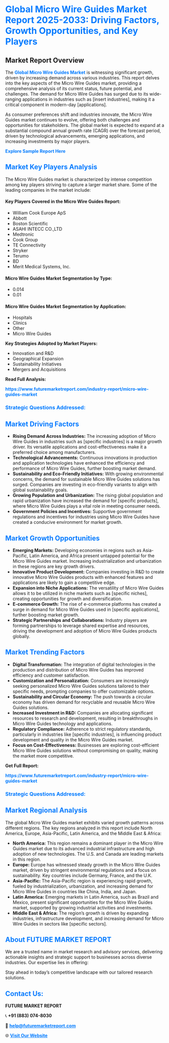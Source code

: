 <h1 style="color: #007BFF;">Global Micro Wire Guides Market Report 2025-2033: Driving Factors, Growth Opportunities, and Key Players</h1>

<section id="overview">
<h2>Market Report Overview</h2>
<p>The <a href="https://www.futuremarketreport.com/industry-report/micro-wire-guides-market" style="color: #007BFF; text-decoration: none;"><strong>Global Micro Wire Guides Market</strong></a> is witnessing significant growth, driven by increasing demand across various industries. This report delves into the key aspects of the Micro Wire Guides market, providing a comprehensive analysis of its current status, future potential, and challenges. The demand for Micro Wire Guides has surged due to its wide-ranging applications in industries such as [insert industries], making it a critical component in modern-day [applications].</p>
<p>As consumer preferences shift and industries innovate, the Micro Wire Guides market continues to evolve, offering both challenges and opportunities for stakeholders. The global market is expected to expand at a substantial compound annual growth rate (CAGR) over the forecast period, driven by technological advancements, emerging applications, and increasing investments by major players.</p>
</section>

<section id="overview">
<p><a href="https://www.futuremarketreport.com/request-sample/reportId=123136" style="color: #007BFF; text-decoration: none;"><strong>Explore Sample Report Here</strong></a></p>
</section>

<section id="key-players">
<h2 style="color: #007BFF;">Market Key Players Analysis</h2>
<p>The Micro Wire Guides market is characterized by intense competition among key players striving to capture a larger market share. Some of the leading companies in the market include:</p>
<h4>Key Players Covered in the Micro Wire Guides Report:</h4>
<ul><li>William Cook Europe ApS</li><li>Abbott</li><li>Boston Scientific</li><li>ASAHI INTECC CO.,LTD</li><li>Medtronic</li><li>Cook Group</li><li>TE Connectivity</li><li>Stryker</li><li>Terumo</li><li>BD</li><li>Merit Medical Systems, Inc.</li></ul>
<h4>Micro Wire Guides Market Segmentation by Type:</h4>
<ul><li>0.014</li><li>0.01</li></ul>

<h4>Micro Wire Guides Market Segmentation by Application:</h4>
<ul><li>Hospitals</li><li>Clinics</li><li>Other</li><li>Micro Wire Guides</li></ul>
<p><strong>Key Strategies Adopted by Market Players:</strong></p>
<ul>
<li>Innovation and R&D</li>
<li>Geographical Expansion</li>
<li>Sustainability Initiatives</li>
<li>Mergers and Acquisitions</li>
</ul>
</section>

<section>
<p><strong>Read Full Analysis: </strong></p><a href="https://www.futuremarketreport.com/industry-report/micro-wire-guides-market" style="color: #007BFF; text-decoration: none;"><strong>https://www.futuremarketreport.com/industry-report/micro-wire-guides-market</strong></a>
<h3 style="color: #007BFF;">Strategic Questions Addressed:</h3>
</section>

<section id="driving-factors">
<h2 style="color: #007BFF;">Market Driving Factors</h2>
<ul>
<li><strong>Rising Demand Across Industries:</strong> The increasing adoption of Micro Wire Guides in industries such as [specific industries] is a major growth driver. Its versatile applications and cost-effectiveness make it a preferred choice among manufacturers.</li>
<li><strong>Technological Advancements:</strong> Continuous innovations in production and application technologies have enhanced the efficiency and performance of Micro Wire Guides, further boosting market demand.</li>
<li><strong>Sustainability and Eco-Friendly Initiatives:</strong> With growing environmental concerns, the demand for sustainable Micro Wire Guides solutions has surged. Companies are investing in eco-friendly variants to align with global sustainability goals.</li>
<li><strong>Growing Population and Urbanization:</strong> The rising global population and rapid urbanization have increased the demand for [specific products], where Micro Wire Guides plays a vital role in meeting consumer needs.</li>
<li><strong>Government Policies and Incentives:</strong> Supportive government regulations and incentives for industries using Micro Wire Guides have created a conducive environment for market growth.</li>
</ul>
</section>

<section id="growth-opportunities">
<h2 style="color: #007BFF;">Market Growth Opportunities</h2>
<ul>
<li><strong>Emerging Markets:</strong> Developing economies in regions such as Asia-Pacific, Latin America, and Africa present untapped potential for the Micro Wire Guides market. Increasing industrialization and urbanization in these regions are key growth drivers.</li>
<li><strong>Innovative Product Development:</strong> Companies investing in R&D to create innovative Micro Wire Guides products with enhanced features and applications are likely to gain a competitive edge.</li>
<li><strong>Expansion into Niche Applications:</strong> The versatility of Micro Wire Guides allows it to be utilized in niche markets such as [specific niches], creating opportunities for growth and diversification.</li>
<li><strong>E-commerce Growth:</strong> The rise of e-commerce platforms has created a surge in demand for Micro Wire Guides used in [specific applications], further boosting market growth.</li>
<li><strong>Strategic Partnerships and Collaborations:</strong> Industry players are forming partnerships to leverage shared expertise and resources, driving the development and adoption of Micro Wire Guides products globally.</li>
</ul>
</section>

<section id="trending-factors">
<h2 style="color: #007BFF;">Market Trending Factors</h2>
<ul>
<li><strong>Digital Transformation:</strong> The integration of digital technologies in the production and distribution of Micro Wire Guides has improved efficiency and customer satisfaction.</li>
<li><strong>Customization and Personalization:</strong> Consumers are increasingly seeking personalized Micro Wire Guides solutions tailored to their specific needs, prompting companies to offer customizable options.</li>
<li><strong>Sustainability and Circular Economy:</strong> The push towards a circular economy has driven demand for recyclable and reusable Micro Wire Guides solutions.</li>
<li><strong>Increased Investment in R&D:</strong> Companies are allocating significant resources to research and development, resulting in breakthroughs in Micro Wire Guides technology and applications.</li>
<li><strong>Regulatory Compliance:</strong> Adherence to strict regulatory standards, particularly in industries like [specific industries], is influencing product development and quality in the Micro Wire Guides market.</li>
<li><strong>Focus on Cost-Effectiveness:</strong> Businesses are exploring cost-efficient Micro Wire Guides solutions without compromising on quality, making the market more competitive.</li>
</ul>
</section>

<section>
<p><strong>Get Full Report: </strong></p><a href="https://www.futuremarketreport.com/industry-report/micro-wire-guides-market" style="color: #007BFF; text-decoration: none;"><strong>https://www.futuremarketreport.com/industry-report/micro-wire-guides-market</strong></a>
<h3 style="color: #007BFF;">Strategic Questions Addressed:</h3>
</section>


<section id="regional-analysis">
<h2 style="color: #007BFF;">Market Regional Analysis</h2>
<p>The global Micro Wire Guides market exhibits varied growth patterns across different regions. The key regions analyzed in this report include North America, Europe, Asia-Pacific, Latin America, and the Middle East & Africa:</p>
<ul>
<li><strong>North America:</strong> This region remains a dominant player in the Micro Wire Guides market due to its advanced industrial infrastructure and high adoption of new technologies. The U.S. and Canada are leading markets in this region.</li>
<li><strong>Europe:</strong> Europe has witnessed steady growth in the Micro Wire Guides market, driven by stringent environmental regulations and a focus on sustainability. Key countries include Germany, France, and the U.K.</li>
<li><strong>Asia-Pacific:</strong> The Asia-Pacific region is experiencing rapid growth, fueled by industrialization, urbanization, and increasing demand for Micro Wire Guides in countries like China, India, and Japan.</li>
<li><strong>Latin America:</strong> Emerging markets in Latin America, such as Brazil and Mexico, present significant opportunities for the Micro Wire Guides market, supported by growing industrial activities and investments.</li>
<li><strong>Middle East & Africa:</strong> The region’s growth is driven by expanding industries, infrastructure development, and increasing demand for Micro Wire Guides in sectors like [specific sectors].</li>
</ul>
</section>

<footer>
<h2 style="color: #007BFF;">About FUTURE MARKET REPORT</h2>
<p>We are a trusted name in market research and advisory services, delivering actionable insights and strategic support to businesses across diverse industries. Our expertise lies in offering:</p>

<p>Stay ahead in today’s competitive landscape with our tailored research solutions.</p>

<h2 style="color: #007BFF;">Contact Us:</h2>
<p><strong>FUTURE MARKET REPORT</strong></p>
<p>📞 <strong>+91 (883) 074-8030</strong></p>
<p>📧 <strong><a href="mailto:help@futuremarketreport.com" style="color: #007BFF;">help@futuremarketreport.com</a></strong></p>
<p>🌐 <strong><a href="https://www.futuremarketreport.com/" style="color: #007BFF;">Visit Our Website</a></strong></p>
</footer>